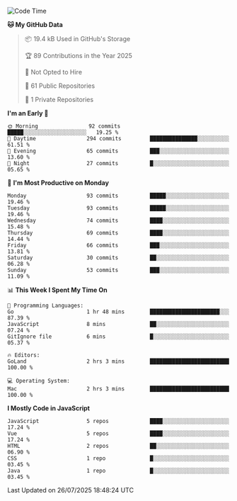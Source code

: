 <!--START_SECTION:waka-->
![Code Time](http://img.shields.io/badge/Code%20Time-1%2C481%20hrs%2024%20mins-blue)

**🐱 My GitHub Data** 

> 📦 19.4 kB Used in GitHub's Storage 
 > 
> 🏆 89 Contributions in the Year 2025
 > 
> 🚫 Not Opted to Hire
 > 
> 📜 61 Public Repositories 
 > 
> 🔑 1 Private Repositories 
 > 
**I'm an Early 🐤** 

```text
🌞 Morning                92 commits          █████░░░░░░░░░░░░░░░░░░░░   19.25 % 
🌆 Daytime                294 commits         ███████████████░░░░░░░░░░   61.51 % 
🌃 Evening                65 commits          ███░░░░░░░░░░░░░░░░░░░░░░   13.60 % 
🌙 Night                  27 commits          █░░░░░░░░░░░░░░░░░░░░░░░░   05.65 % 
```
📅 **I'm Most Productive on Monday** 

```text
Monday                   93 commits          █████░░░░░░░░░░░░░░░░░░░░   19.46 % 
Tuesday                  93 commits          █████░░░░░░░░░░░░░░░░░░░░   19.46 % 
Wednesday                74 commits          ████░░░░░░░░░░░░░░░░░░░░░   15.48 % 
Thursday                 69 commits          ████░░░░░░░░░░░░░░░░░░░░░   14.44 % 
Friday                   66 commits          ███░░░░░░░░░░░░░░░░░░░░░░   13.81 % 
Saturday                 30 commits          ██░░░░░░░░░░░░░░░░░░░░░░░   06.28 % 
Sunday                   53 commits          ███░░░░░░░░░░░░░░░░░░░░░░   11.09 % 
```


📊 **This Week I Spent My Time On** 

```text
💬 Programming Languages: 
Go                       1 hr 48 mins        ██████████████████████░░░   87.39 % 
JavaScript               8 mins              ██░░░░░░░░░░░░░░░░░░░░░░░   07.24 % 
GitIgnore file           6 mins              █░░░░░░░░░░░░░░░░░░░░░░░░   05.37 % 

🔥 Editors: 
GoLand                   2 hrs 3 mins        █████████████████████████   100.00 % 

💻 Operating System: 
Mac                      2 hrs 3 mins        █████████████████████████   100.00 % 
```

**I Mostly Code in JavaScript** 

```text
JavaScript               5 repos             ████░░░░░░░░░░░░░░░░░░░░░   17.24 % 
Vue                      5 repos             ████░░░░░░░░░░░░░░░░░░░░░   17.24 % 
HTML                     2 repos             ██░░░░░░░░░░░░░░░░░░░░░░░   06.90 % 
CSS                      1 repo              █░░░░░░░░░░░░░░░░░░░░░░░░   03.45 % 
Java                     1 repo              █░░░░░░░░░░░░░░░░░░░░░░░░   03.45 % 
```




 Last Updated on 26/07/2025 18:48:24 UTC
<!--END_SECTION:waka-->
